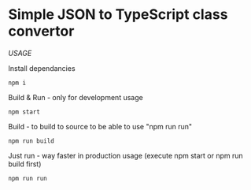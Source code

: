 # Simple JSON to TypeScript class convertor
*USAGE*

Install dependancies
```
npm i
```

Build & Run - only for development usage
```
npm start
```

Build - to build to source to be able to use "npm run run"
```
npm run build
```

Just run - way faster in production usage (execute npm start or npm run build first)
```
npm run run
```